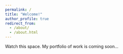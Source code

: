 ```yaml
---
permalink: /
title: "Welcome!"
author_profile: true
redirect_from: 
  - /about/
  - /about.html
---
```


Watch this space. My portfolio of work is coming soon... 
